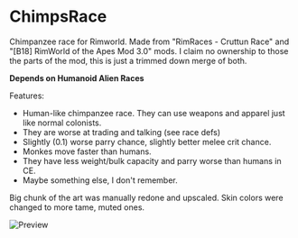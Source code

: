 # ChimpsRace
Chimpanzee race for Rimworld. Made from "RimRaces - Cruttun Race" and "[B18] RimWorld of the Apes Mod 3.0" mods. I claim no ownership to those the parts of the mod, this is just a trimmed down merge of both.

**Depends on Humanoid Alien Races**

Features:
* Human-like chimpanzee race. They can use weapons and apparel just like normal colonists.
* They are worse at trading and talking (see race defs)
* Slightly (0.1) worse parry chance, slightly better melee crit chance. 
* Monkes move faster than humans.
* They have less weight/bulk capacity and parry worse than humans in CE.
* Maybe something else, I don't remember.

Big chunk of the art was manually redone and upscaled. Skin colors were changed to more tame, muted ones. 

![Preview](https://user-images.githubusercontent.com/54061981/166115175-0eb76678-117a-4b65-9e93-faffe27c33d1.png)
